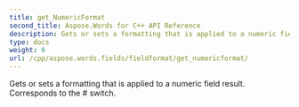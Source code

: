 ```yaml
---
title: get_NumericFormat
second_title: Aspose.Words for C++ API Reference
description: Gets or sets a formatting that is applied to a numeric field result. Corresponds to the \# switch. 
type: docs
weight: 0
url: /cpp/aspose.words.fields/fieldformat/get_numericformat/
---
```


Gets or sets a formatting that is applied to a numeric field result. Corresponds to the \# switch. 

